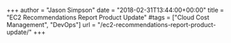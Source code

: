 +++
author = "Jason Simpson"
date = "2018-02-31T13:44:00+00:00"
title = "EC2 Recommendations Report Product Update"
#tags = ["Cloud Cost Management", "DevOps"]
url = "/ec2-recommendations-report-product-update/"
+++
